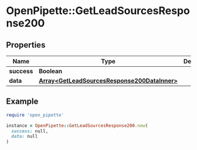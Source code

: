 # OpenPipette::GetLeadSourcesResponse200

## Properties

| Name | Type | Description | Notes |
| ---- | ---- | ----------- | ----- |
| **success** | **Boolean** |  | [optional] |
| **data** | [**Array&lt;GetLeadSourcesResponse200DataInner&gt;**](GetLeadSourcesResponse200DataInner.md) |  | [optional] |

## Example

```ruby
require 'open_pipette'

instance = OpenPipette::GetLeadSourcesResponse200.new(
  success: null,
  data: null
)
```

